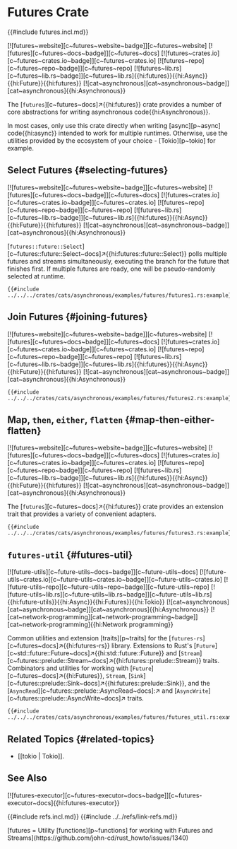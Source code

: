 # Futures Crate

{{#include futures.incl.md}}

[![futures~website][c~futures~website~badge]][c~futures~website] [![futures][c~futures~docs~badge]][c~futures~docs] [![futures~crates.io][c~futures~crates.io~badge]][c~futures~crates.io] [![futures~repo][c~futures~repo~badge]][c~futures~repo] [![futures~lib.rs][c~futures~lib.rs~badge]][c~futures~lib.rs]{{hi:futures}}{{hi:Async}}{{hi:Future}}{{hi:futures}} [![cat~asynchronous][cat~asynchronous~badge]][cat~asynchronous]{{hi:Asynchronous}}

The [`futures`][c~futures~docs]↗{{hi:futures}} crate provides a number of core abstractions for writing asynchronous code{{hi:Asynchronous}}.

In most cases, only use this crate directly when writing [async][p~async] code{{hi:async}} intended to work for multiple runtimes. Otherwise, use the utilities provided by the ecosystem of your choice - [Tokio][p~tokio] for example.

## Select Futures {#selecting-futures}

[![futures~website][c~futures~website~badge]][c~futures~website] [![futures][c~futures~docs~badge]][c~futures~docs] [![futures~crates.io][c~futures~crates.io~badge]][c~futures~crates.io] [![futures~repo][c~futures~repo~badge]][c~futures~repo] [![futures~lib.rs][c~futures~lib.rs~badge]][c~futures~lib.rs]{{hi:futures}}{{hi:Async}}{{hi:Future}}{{hi:futures}} [![cat~asynchronous][cat~asynchronous~badge]][cat~asynchronous]{{hi:Asynchronous}}

[`futures::future::Select`][c~futures::future::Select~docs]↗{{hi:futures::future::Select}} polls multiple futures and streams simultaneously, executing the branch for the future that finishes first. If multiple futures are ready, one will be pseudo-randomly selected at runtime.

```rust,editable
{{#include ../../../crates/cats/asynchronous/examples/futures/futures1.rs:example}}
```

## Join Futures {#joining-futures}

[![futures~website][c~futures~website~badge]][c~futures~website] [![futures][c~futures~docs~badge]][c~futures~docs] [![futures~crates.io][c~futures~crates.io~badge]][c~futures~crates.io] [![futures~repo][c~futures~repo~badge]][c~futures~repo] [![futures~lib.rs][c~futures~lib.rs~badge]][c~futures~lib.rs]{{hi:futures}}{{hi:Async}}{{hi:Future}}{{hi:futures}} [![cat~asynchronous][cat~asynchronous~badge]][cat~asynchronous]{{hi:Asynchronous}}

```rust,editable
{{#include ../../../crates/cats/asynchronous/examples/futures/futures2.rs:example}}
```

## Map, `then`, `either`, `flatten` {#map-then-either-flatten}

[![futures~website][c~futures~website~badge]][c~futures~website] [![futures][c~futures~docs~badge]][c~futures~docs] [![futures~crates.io][c~futures~crates.io~badge]][c~futures~crates.io] [![futures~repo][c~futures~repo~badge]][c~futures~repo] [![futures~lib.rs][c~futures~lib.rs~badge]][c~futures~lib.rs]{{hi:futures}}{{hi:Async}}{{hi:Future}}{{hi:futures}} [![cat~asynchronous][cat~asynchronous~badge]][cat~asynchronous]{{hi:Asynchronous}}

The [`futures`][c~futures~docs]↗{{hi:futures}} crate provides an extension trait that provides a variety of convenient adapters.

```rust,editable
{{#include ../../../crates/cats/asynchronous/examples/futures/futures3.rs:example}}
```

## `futures-util` {#futures-util}

[![future-utils][c~future-utils~docs~badge]][c~future-utils~docs] [![future-utils~crates.io][c~future-utils~crates.io~badge]][c~future-utils~crates.io] [![future-utils~repo][c~future-utils~repo~badge]][c~future-utils~repo] [![future-utils~lib.rs][c~future-utils~lib.rs~badge]][c~future-utils~lib.rs]{{hi:future-utils}}{{hi:Async}}{{hi:Futures}}{{hi:Tokio}} [![cat~asynchronous][cat~asynchronous~badge]][cat~asynchronous]{{hi:Asynchronous}} [![cat~network-programming][cat~network-programming~badge]][cat~network-programming]{{hi:Network programming}}

Common utilities and extension [traits][p~traits] for the [`futures-rs`][c~futures~docs]↗{{hi:futures-rs}} library. Extensions to Rust's [`Future`][c~std::future::Future~docs]↗{{hi:std::future::Future}} and [`Stream`][c~futures::prelude::Stream~docs]↗{{hi:futures::prelude::Stream}} traits. Combinators and utilities for working with [`Future`][c~futures~docs]↗{{hi:Futures}}, `Stream`, [`Sink`][c~futures::prelude::Sink~docs]↗{{hi:futures::prelude::Sink}}, and the [`AsyncRead`][c~futures::prelude::AsyncRead~docs]:↗ and [`AsyncWrite`][c~futures::prelude::AsyncWrite~docs]↗ traits.

```rust,editable
{{#include ../../../crates/cats/asynchronous/examples/futures/futures_util.rs:example}}
```

## Related Topics {#related-topics}

- [[tokio | Tokio]].

## See Also

[![futures-executor][c~futures-executor~docs~badge]][c~futures-executor~docs]{{hi:futures-executor}}

{{#include refs.incl.md}}
{{#include ../../refs/link-refs.md}}

<div class="hidden">
[futures = Utility [functions][p~functions] for working with Futures and Streams](https://github.com/john-cd/rust_howto/issues/1340)
</div>
